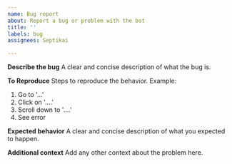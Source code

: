 ```yaml
---
name: Bug report
about: Report a bug or problem with the bot
title: ''
labels: bug
assignees: Septikai

---
```


**Describe the bug**
A clear and concise description of what the bug is.

**To Reproduce**
Steps to reproduce the behavior.
Example:
1. Go to '...'
2. Click on '....'
3. Scroll down to '....'
4. See error

**Expected behavior**
A clear and concise description of what you expected to happen.

**Additional context**
Add any other context about the problem here.

